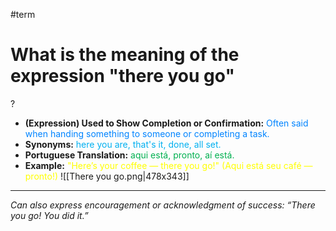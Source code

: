 #term

# What is the meaning of the expression "there you go"
?
* **(Expression) Used to Show Completion or Confirmation:** <span style="color:rgb(0, 132, 255)">Often said when handing something to someone or completing a task.</span>
* **Synonyms:** <span style="color:rgb(0, 176, 240)">here you are, that's it, done, all set.</span>
* **Portuguese Translation:** <span style="color:rgb(0, 176, 80)">aqui está, pronto, aí está.</span>
* **Example:** <span style="color:rgb(255, 255, 0)">"Here’s your coffee — there you go!" (Aqui está seu café — pronto!)</span>
![[There you go.png|478x343]]
---
*Can also express encouragement or acknowledgment of success: “There you go! You did it.”*
<!--SR:!2025-08-25,55,310-->
